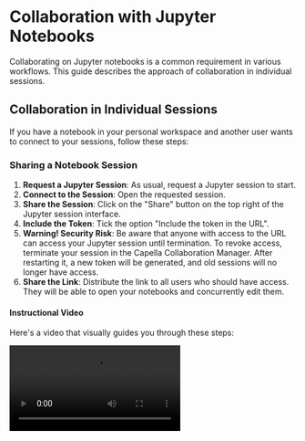 <!--
 ~ SPDX-FileCopyrightText: Copyright DB Netz AG and the capella-collab-manager contributors
 ~ SPDX-License-Identifier: Apache-2.0
 -->

# Collaboration with Jupyter Notebooks

Collaborating on Jupyter notebooks is a common requirement in various
workflows. This guide describes the approach of collaboration in individual
sessions.

## Collaboration in Individual Sessions

If you have a notebook in your personal workspace and another user wants to
connect to your sessions, follow these steps:

### Sharing a Notebook Session

1. **Request a Jupyter Session**: As usual, request a Jupyter session to start.
2. **Connect to the Session**: Open the requested session.
3. **Share the Session**: Click on the "Share" button on the top right of the
   Jupyter session interface.
4. **Include the Token**: Tick the option "Include the token in the URL".
5. **Warning! Security Risk**: Be aware that anyone with access to the URL can
   access your Jupyter session until termination. To revoke access, terminate
   your session in the Capella Collaboration Manager. After restarting it, a
   new token will be generated, and old sessions will no longer have access.
6. **Share the Link**: Distribute the link to all users who should have access.
   They will be able to open your notebooks and concurrently edit them.

#### Instructional Video

Here's a video that visually guides you through these steps:

<video controls>
  <source src="../jupyter-collaboration.mp4" type="video/mp4">
</video>
